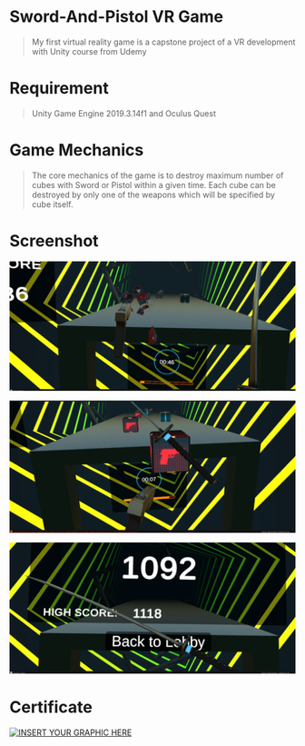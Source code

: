# Sword-And-Pistol VR Game
> My first virtual reality game is a capstone project of a VR development with Unity course from Udemy

# Requirement
> Unity Game Engine 2019.3.14f1 and Oculus Quest 

# Game Mechanics
> The core mechanics of the game is to destroy maximum number of cubes with Sword or Pistol within a given time. Each cube can be destroyed by only one of the weapons which will be specified by cube itself.  
 
# Screenshot

<img src="https://github.com/aakash-m/Sword-And-Pistol/blob/master/Assets/Screenshots/Gameplay1.png" title="GAMEPLAY_shooting" alt="Gameplay1"></a>

<img src="https://github.com/aakash-m/Sword-And-Pistol/blob/master/Assets/Screenshots/Gameplay3.png" title="GAMEPLAY_scene" alt="Gameplay3"></a>

<img src="https://github.com/aakash-m/Sword-And-Pistol/blob/master/Assets/Screenshots/Gameplay2.png" title="GAMEPLAY_Score" alt="Gameplay2"></a>

# Certificate
 
 [![INSERT YOUR GRAPHIC HERE](https://udemy-certificate.s3.amazonaws.com/image/UC-c1d81997-1748-4845-b145-a42befdc1d23.jpg)]()
